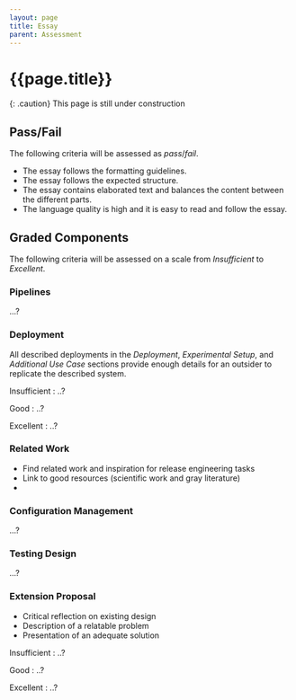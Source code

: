```yaml
---
layout: page
title: Essay
parent: Assessment
---
```


# {{page.title}}

{: .caution}
This page is still under construction


## Pass/Fail

The following criteria will be assessed as *pass*/*fail*.

- The essay follows the formatting guidelines.
- The essay follows the expected structure.
- The essay contains elaborated text and balances the content between the different parts.
- The language quality is high and it is easy to read and follow the essay.


## Graded Components

The following criteria will be assessed on a scale from *Insufficient* to *Excellent*.


### Pipelines

...?


### Deployment

All described deployments in the *Deployment*, *Experimental Setup*, and *Additional Use Case* sections provide enough details for an outsider to replicate the described system.

Insufficient
: ..?

Good
: ..?

Excellent
: ..?


### Related Work

- Find related work and inspiration for release engineering tasks
- Link to good resources (scientific work and gray literature)
- 


### Configuration Management

...?


### Testing Design

...?


### Extension Proposal

- Critical reflection on existing design
- Description of a relatable problem
- Presentation of an adequate solution



Insufficient
: ..?

Good
: ..?

Excellent
: ..?


